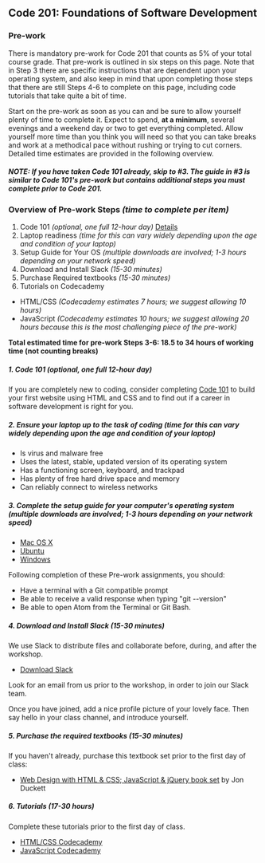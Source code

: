 Code 201: Foundations of Software Development
-----------------------

### Pre-work

There is mandatory pre-work for Code 201 that counts as 5% of your total course grade. That pre-work is outlined in six steps on this page. Note that in Step 3 there are specific instructions that are dependent upon your operating system, and also keep in mind that upon completing those steps that there are still Steps 4-6 to complete on this page, including code tutorials that take quite a bit of time.

Start on the pre-work as soon as you can and be sure to allow yourself plenty of time to complete it. Expect to spend, **at a minimum**, several evenings and a weekend day or two to get everything completed. Allow yourself more time than you think you will need so that you can take breaks and work at a methodical pace without rushing or trying to cut corners. Detailed time estimates are provided in the following overview.

##### NOTE: If you have taken Code 101 already, skip to #3. The guide in #3 is similar to Code 101's pre-work but contains additional steps you must complete prior to Code 201.

### Overview of Pre-work Steps *(time to complete per item)*

1. Code 101 *(optional, one full 12-hour day)* [Details](https://www.codefellows.org/courses/code-101/intro-to-software-development-and-careers-in-tech)
2. Laptop readiness *(time for this can vary widely depending upon the age and condition of your laptop)*
3. Setup Guide for Your OS *(multiple downloads are involved; 1-3 hours depending on your network speed)*
4. Download and Install Slack *(15-30 minutes)*
5. Purchase Required textbooks *(15-30 minutes)*
6. Tutorials on Codecademy
  - HTML/CSS *(Codecademy estimates 7 hours; we suggest allowing 10 hours)*
  - JavaScript *(Codecademy estimates 10 hours; we suggest allowing 20 hours because this is the most challenging piece of the pre-work)*

**Total estimated time for pre-work Steps 3-6: 18.5 to 34 hours of working time (not counting breaks)**

##### 1. Code 101 *(optional, one full 12-hour day)*
If you are completely new to coding, consider completing <a href="https://www.codefellows.org/courses/code-101/intro-to-software-development-and-careers-in-tech" target="_blank">Code 101</a> to build your first website using HTML and CSS and to find out if a career in software development is right for you.

##### 2. Ensure your laptop up to the task of coding *(time for this can vary widely depending upon the age and condition of your laptop)*

  - Is virus and malware free
  - Uses the latest, stable, updated version of its operating system
  - Has a functioning screen, keyboard, and trackpad
  - Has plenty of free hard drive space and memory
  - Can reliably connect to wireless networks

##### 3. Complete the setup guide for your computer's operating system *(multiple downloads are involved; 1-3 hours depending on your network speed)*

  - [Mac OS X](prework/mac/1_terminal.md)
  - [Ubuntu](prework/ubuntu/1_terminal.md)
  - [Windows](prework/windows/1_terminal.md)

Following completion of these Pre-work assignments, you should:
 - Have a terminal with a Git compatible prompt
 - Be able to receive a valid response when typing "git --version"
 - Be able to open Atom from the Terminal or Git Bash.

##### 4. Download and Install Slack *(15-30 minutes)*

We use Slack to distribute files and collaborate before, during, and after the workshop.

  - <a href="https://slack.com/downloads" target="_blank">Download Slack</a>

Look for an email from us prior to the workshop, in order to join our Slack team.

Once you have joined, add a nice profile picture of your lovely face. Then say hello in your class channel, and introduce yourself.

##### 5. Purchase the required textbooks *(15-30 minutes)*

If you haven't already, purchase this textbook set prior to the first day of class:

  - <a href="http://www.amazon.com/Web-Design-HTML-JavaScript-jQuery/dp/1119038634/ref=mt_hardcover?_encoding=UTF8&amp;me=" target="_blank">Web Design with HTML &amp; CSS; JavaScript &amp; jQuery book set</a> by Jon Duckett

##### 6. Tutorials *(17-30 hours)*
Complete these tutorials prior to the first day of class.

   - <a href="https://www.codecademy.com/tracks/web" target="_blank">HTML/CSS Codecademy</a>
   - <a href="https://www.codecademy.com/tracks/javascript" target="_blank">JavaScript Codecademy</a>
